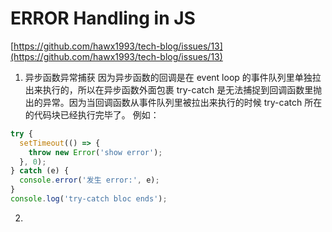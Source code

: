 # ERROR Handling in JS

[https://github.com/hawx1993/tech-blog/issues/13](https://github.com/hawx1993/tech-blog/issues/13)

1. 异步函数异常捕获
   因为异步函数的回调是在 event loop 的事件队列里单独拉出来执行的，所以在异步函数外面包裹 try-catch 是无法捕捉到回调函数里抛出的异常。因为当回调函数从事件队列里被拉出来执行的时候 try-catch 所在的代码块已经执行完毕了。
   例如：

```js
try {
  setTimeout(() => {
    throw new Error('show error');
  }, 0);
} catch (e) {
  console.error('发生 error:', e);
}
console.log('try-catch bloc ends');
```

2.
